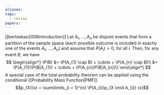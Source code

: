 ```yaml
---
aliases: 
tags:
  - review
papers:
---
```

[[bertsekas2008introduction]]
Let $A_{1}, \ldots, A_{n}$ be disjoint events that form a partition of the sample space (each possible outcome is included in exactly one of the events $A_{1}, \ldots, A_{n}$) and assume that $P(A_{i}) > 0$, for all $i$. Then, for any event $B$, we have
$$
\begin{align*}
\P(B) &= \P(A_{1} \cap B) + \cdots + \P(A_{n} \cap B)\\
&= \P(A_{1})\P(B|A_{1}) + \cdots + \P(A_{n})P(B|A_{n})\\
\end{align*}
$$
A special case of the total probability theorem can be applied using the conditional [[Probability Mass Function|PMF]]
$$p_{X}(x) = \sum\limits_{i = 1}^{n} \P[A_{i}]p_{X \mid A_{i}} (x)$$


